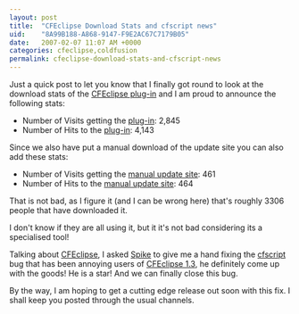 ```yaml
---
layout: post
title:  "CFEclipse Download Stats and cfscript news"
uid:	"8A99B188-A868-9147-F9E2AC67C7179B05"
date:   2007-02-07 11:07 AM +0000
categories: cfeclipse,coldfusion
permalink: cfeclipse-download-stats-and-cfscript-news
---
```

Just a quick post to let you know that I finally got round to look at the download stats of the <a href="http://www.cfeclipse.org/index.cfm?event=page&amp;page=download">CFEclipse plug-in</a> and I am proud to announce the following stats:
<ul>
<li>Number of Visits getting the <a href="http://www.cfeclipse.org/index.cfm?event=page&amp;page=download">plug-in</a>: 2,845

<li>Number of Hits to the <a href="http://www.cfeclipse.org/index.cfm?event=page&amp;page=download">plug-in</a>: 4,143
</ul>


Since we also have put a manual download of the update site you can also add these stats:
<ul>
<li>Number of Visits getting the <a href="http://www.cfeclipse.org/nightly/cfeclipse_1_3.zip">manual update site</a>: 461

<li>Number of Hits to the <a href="http://www.cfeclipse.org/nightly/cfeclipse_1_3.zip">manual update site</a>: 464
</ul>



That is not bad, as I figure it (and I can be wrong here) that's roughly 3306 people that have downloaded it.

I don't know if they are all using it, but it it's not bad considering its a specialised tool!

Talking about <a href="http://www.cfeclipse.org/index.cfm?event=page&amp;page=download">CFEclipse</a>, I asked <a href="http://www.spike.org.uk/blog/index.cfm">Spike</a> to give me a hand fixing the <a href="http://trac.cfeclipse.org/cfeclipse/ticket/172">cfscript</a> bug that has been annoying users of <a href="http://www.cfeclipse.org/index.cfm?event=page&amp;page=download">CFEclipse 1.3</a>, he definitely come up with the goods! He is a star! And we can finally close this bug.

By the way, I am hoping to get a cutting edge release out soon with this fix. I shall keep you posted through the usual channels.